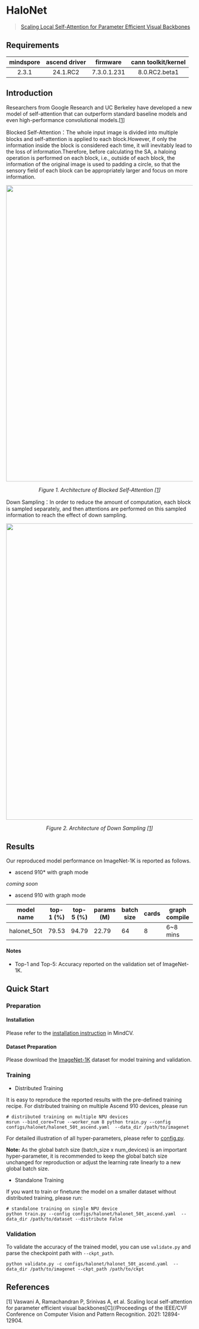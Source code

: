 # HaloNet

> [Scaling Local Self-Attention for Parameter Efficient Visual Backbones](https://arxiv.org/abs/2103.12731)

## Requirements
| mindspore | ascend driver |  firmware   | cann toolkit/kernel |
| :-------: | :-----------: | :---------: | :-----------------: |
|   2.3.1   |   24.1.RC2    | 7.3.0.1.231 |    8.0.RC2.beta1    |

## Introduction

Researchers from Google Research and UC Berkeley have developed a new model of self-attention that can outperform standard baseline models and even high-performance convolutional models.[[1](#references)]

Blocked Self-Attention：The whole input image is divided into multiple blocks and self-attention is applied to each block.However, if only the information inside the block is considered each time, it will inevitably lead to the loss of information.Therefore, before calculating the SA, a haloing operation is performed on each block, i.e., outside of each block, the information of the original image is used to padding a circle, so that the sensory field of each block can be appropriately larger and focus on more information.

<p align="center">
  <img src="https://github-production-user-asset-6210df.s3.amazonaws.com/50255437/257577202-3ac43b82-785a-42c5-9b6c-ca58b0fa7ab8.png" width=800 />
</p>
<p align="center">
  <em>Figure 1. Architecture of Blocked Self-Attention [<a href="#references">1</a>] </em>
</p>

Down Sampling：In order to reduce the amount of computation, each block is sampled separately, and then attentions are performed on this sampled information to reach the effect of down sampling.

<p align="center">
  <img src="https://github-production-user-asset-6210df.s3.amazonaws.com/50255437/257578183-fe45c2c2-5006-492b-b30a-5b049a0e2531.png" width=800 />
</p>
<p align="center">
  <em>Figure 2. Architecture of Down Sampling [<a href="#references">1</a>] </em>
</p>


## Results

Our reproduced model performance on ImageNet-1K is reported as follows.

- ascend 910* with graph mode

*coming soon*

- ascend 910 with graph mode

<div align="center">



| model name  | top-1 (%) | top-5 (%) | params (M) | batch size | cards | graph compile | ms/step | jit_level | recipe                                                                                            | download                                                                                   |
| ----------- | --------- | --------- | ---------- | ---------- | ----- |---------------| ------- | --------- | ------------------------------------------------------------------------------------------------- | ------------------------------------------------------------------------------------------ |
| halonet_50t | 79.53     | 94.79     | 22.79      | 64         | 8     | 6~8 mins      | 421.66  | O2        | [yaml](https://github.com/mindspore-lab/mindcv/blob/main/configs/halonet/halonet_50t_ascend.yaml) | [weights](https://download.mindspore.cn/toolkits/mindcv/halonet/halonet_50t-533da6be.ckpt) |

</div>

#### Notes
- Top-1 and Top-5: Accuracy reported on the validation set of ImageNet-1K.

## Quick Start

### Preparation

#### Installation
Please refer to the [installation instruction](https://mindspore-lab.github.io/mindcv/installation/) in MindCV.

#### Dataset Preparation
Please download the [ImageNet-1K](https://www.image-net.org/challenges/LSVRC/2012/index.php) dataset for model training and validation.

### Training

* Distributed Training

It is easy to reproduce the reported results with the pre-defined training recipe. For distributed training on multiple Ascend 910 devices, please run

```shell
# distributed training on multiple NPU devices
msrun --bind_core=True --worker_num 8 python train.py --config configs/halonet/halonet_50t_ascend.yaml  --data_dir /path/to/imagenet
```




For detailed illustration of all hyper-parameters, please refer to [config.py](https://github.com/mindspore-lab/mindcv/blob/main/config.py).

**Note:**  As the global batch size  (batch_size x num_devices) is an important hyper-parameter, it is recommended to keep the global batch size unchanged for reproduction or adjust the learning rate linearly to a new global batch size.

* Standalone Training

If you want to train or finetune the model on a smaller dataset without distributed training, please run:

```shell
# standalone training on single NPU device
python train.py --config configs/halonet/halonet_50t_ascend.yaml  --data_dir /path/to/dataset --distribute False
```

### Validation

To validate the accuracy of the trained model, you can use `validate.py` and parse the checkpoint path with `--ckpt_path`.

```shell
python validate.py -c configs/halonet/halonet_50t_ascend.yaml  --data_dir /path/to/imagenet --ckpt_path /path/to/ckpt
```

## References

[1] Vaswani A, Ramachandran P, Srinivas A, et al. Scaling local self-attention for parameter efficient visual backbones[C]//Proceedings of the IEEE/CVF Conference on Computer Vision and Pattern Recognition. 2021: 12894-12904.
